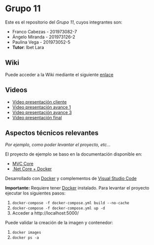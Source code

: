 # Grupo 11

Este es el repositorio del *Grupo 11*, cuyos integrantes son:

* Franco Cabezas - 201973082-7
* Ángelo Miranda - 201973126-2
* Paulina Vega - 201973052-5
* **Tutor**: Ibet Lara

## Wiki

Puede acceder a la Wiki mediante el siguiente [enlace](https://gitlab.labcomp.cl/wladimir.ormazabal.ex/inf236-2021-2-grupo-11-p-002/-/wikis/Inicio)

## Videos

* [Video presentación cliente](https://youtu.be/xEYDTg0q1Ao)
* [Video presentación avance 1](https://drive.google.com/file/d/1TgpT9KZK0LEM13Am4jzxLIDdpv983Rkg/view?usp=sharing)
* [Video presentación avance 3](https://youtu.be/6jFGHFcWH8g)
* [Video presentación final](https://drive.google.com/file/d/11nZdjhj8FbFDMdNGKyf7tcAOS66rn8JG/view?usp=sharing)

## Aspectos técnicos relevantes

*Por ejemplo, como poder levantar el proyecto, etc...*

El proyecto de ejemplo se baso en la documentación disponible en:

* [MVC Core](https://docs.microsoft.com/en-us/aspnet/core/tutorials/first-mvc-app/start-mvc?view=aspnetcore-5.0&tabs=visual-studio-code)
* [.Net Core + Docker](https://code.visualstudio.com/docs/containers/quickstart-aspnet-core)

Desarrollado con [Docker](https://www.docker.com/) y complementos de [Visual Studio Code](https://code.visualstudio.com/)

**Importante:** Requiere tener [Docker](https://www.docker.com/) instalado. Para levantar el proyecto ejecutar los siguientes pasos:
1. ```docker-compose -f docker-compose.yml build --no-cache```
2. ```docker-compose -f docker-compose.yml up -d```
3. Acceder a http://localhost:5000/

Puede validar la creación de la imagen y contenedor:

1. ```docker images```
2. ```docker ps -a```
